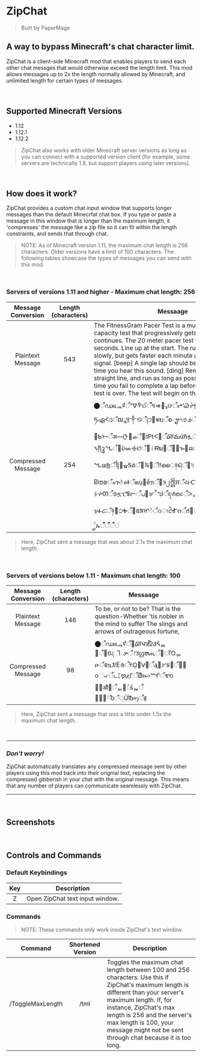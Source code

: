 # ZipChat
> Built by PaperMage
## A way to bypass Minecraft's chat character limit.
ZipChat is a client-side Minecraft mod that enables players to send each other chat messges that would otherwise exceed the length limit. This mod allows messages up to 2x the length normally allowed by Minecraft, and unlimited length for certain types of messages.

<br/>

## Supported Minecraft Versions
- 1.12
- 1.12.1
- 1.12.2
> ZipChat also works with older Minecraft server versions as long as you can connect with a supported version client (for example, some servers are technically 1.8, but support players using later versions).

<br/>

## How does it work?
ZipChat provides a custom chat input window that supports longer messages than the default Minecrfat chat box. If you type or paste a message in this window that is longer than the maximum length, it 'compresses' the message like a zip file so it can fit within the length constraints, and sends that through chat.
>NOTE: As of Minecraft version 1.11, the maximum chat length is 256 characters. Older versions have a limit of 100 characters. The following tables showcase the types of messages you can send with this mod.

<br/>

### Servers of versions 1.11 and higher - Maximum chat length: 256
| Message Conversion | Length (characters) | Messaage |
| :---: | :---: | --- |
| Plaintext Message | 543 | The FitnessGram Pacer Test is a multistage aerobic capacity test that progressively gets more difficult as it continues. The 20 meter pacer test will begin in 30 seconds. Line up at the start. The running speed starts slowly, but gets faster each minute after you hear this signal. \[beep\] A single lap should be completed each time you hear this sound. \[ding\] Remember to run in a straight line, and run as long as possible. The second time you fail to complete a lap before the sound, your test is over. The test will begin on the word start. |
| Compressed Message | 254 | ⬤ऀഡዜᆿᡏ๋ऀ“ᐍᢪઈऀऀጞ⇒໮₃ଙऀᖠ‵Ꮗᔳ፳ऀ။ཧഏᢵ၁ँឍཱ፶༒࿊ऀ༐੭᪊ቔບऀစౄᛋರᣌऀአᯄᎤ৛಄ँሞᯑ੹ᖯᢇऀअ—ᠿ૵ᏹँ഍ঠ₧ᢵ᳉ऀ᳆మữℏሏऀ੯ჴᓶ⅂ᩜँᙤఘᦃ೽ᇁऀᝂᾒ᷌ᩄᖓऀ౔ὕᨖ࿇છँ஭ᛆᮟພ໦ँ᳎࿻ጐ௄ಈऀ⁛ᖓᨹ⁯༖ँ᧤᳼ᚗᎦតँ਺⅞᷸ᩱ᷊ँ‼ൈ༈᱔།ँ᫠ᛪୂቷ๕ऀ᭐ᥤঠᰗ᪤ँ៷ጕᚫዕᏐँఙṳ᧛ḗᥟऀ᝻ᤋ၂ᩎਸँયᑡᢇႻใऀᐯ୛፣ᗧᙉँᑌ៚ᛄᔱᲗऀ១ዷፒ⅋ᓡऀப෕ᝫྂᖒऀᤎᩩកຕ᱈ऀᐳᇊᾶᳫᢺऀế᭔ᥭፉᝯँ༈᫞᷃ඵᎭऀ᪟ឌཋᡞᮨँᨣংᩲᎹဂऀగ૵ூᎋᴲँ௵ᬈ῏ᩛኡऀऀऀऀऀऀं |

> Here, ZipChat sent a message that was about 2.1x the maximum chat length.

<br/>

### Servers of versions below 1.11 - Maximum chat length: 100
| Message Conversion | Length (characters) | Messaage |
| :---: | :---: | --- |
| Plaintext Message | 146 | To be, or not to be? That is the question-Whether 'tis nobler in the mind to suffer The slings and arrows of outrageous fortune, |
| Compressed Message | 98 | ⬤ऀഡዜᆿᡏ๋ऀ፜᳆धॼऀऀᒿᲞᕌᆱ଄ऀ⃇ឋදીూँ↾ॸᦜຫጢऀ᤼ॉὈᇷዑँខኳ᳅Ẽ൪ऀᢞῼ᪟ᐻ઄ऀᶏ૤ፖទ࿴ऀຣ᪲᭵ᜲᨆऀடᛨᭉዸᒥऀᗶᩧኰ›ᙲँᬜ೐፜औ৘ऀᆹ੹ᯯṥᆲऀ୅᝖↍ᰮႦँ਼Ữ℔ᡢऀइ |

> Here, ZipChat sent a message that was a little under 1.5x the maximum chat length.

<br/>

---
### *Don't worry!*
ZipChat automatically translates any compressed message sent by other players using this mod back into their orignial text, replacing the compressed gibberish in your chat with the original message. This means that any number of players can communicate seamlessly with ZipChat. 

---

<br/>

## Screenshots

<br/>

## Controls and Commands

### Default Keybindings

| Key | Description |
| :---: | --- |
| Z | Open ZipChat text input window. |

### Commands
> NOTE: These commands only work inside ZipChat's text window.

| Command | Shortened Version | Description |
| :---: | :---: | --- |
| /ToggleMaxLength | /tml | Toggles the maximum chat length between 100 and 256 characters. Use this if ZipChat's maximum length is different than your server's maximum length. If, for instance, ZipChat's max length is 256 and the server's max length is 100, your message might not be sent through chat because it is too long. |

